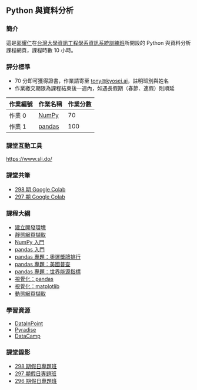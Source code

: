 ## Python 與資料分析

### 簡介

這是[郭耀仁](https://www.facebook.com/yaojen.kuo.1)在[台灣大學資訊工程學系資訊系統訓練班](https://www.csie.ntu.edu.tw/train/)所開設的 Python 與資料分析課程網頁，課程時數 10 小時。

### 評分標準

- 70 分即可獲得證書，作業請寄至 tony@kyosei.ai，註明班別與姓名
- 作業繳交期限為課程結束後一週內，如遇長假期（春節、連假）則順延

|作業編號|作業名稱|作業分數|
|-------|------|-------|
|作業 0|[NumPy](https://yaojenkuo.io/py4da/intro_2_numpy.slides.html#/11)|70|
|作業 1|[pandas](https://yaojenkuo.io/py4da/pandas_energy_indicator.slides.html#/2)|100|

### 課堂互動工具

<https://www.sli.do/>

### 課堂共筆

- [298 期 Google Colab](https://colab.research.google.com/drive/1S9S3dN-SlS0Gi4gmfTvBBo5_TMxt8_Oi)
- [297 期 Google Colab](https://drive.google.com/file/d/1Nw4O5bhsE-u4dg-ZU9L2T9rsKergn68Q/view?usp=sharing)

### 課程大綱

- [建立開發環境](https://yaojenkuo.io/py4da/dev_env.slides.html)
- [靜態網頁擷取](https://yaojenkuo.io/py4da/static_scraper.slides.html)
- [NumPy 入門](https://yaojenkuo.io/py4da/intro_2_numpy.slides.html)
- [pandas 入門](https://yaojenkuo.io/py4da/pandas_intro.slides.html)
- [pandas 專題：奧運獎牌排行](https://yaojenkuo.io/py4da/pandas_olympic.slides.html)
- [pandas 專題：美國普查](https://yaojenkuo.io/py4da/pandas_us_census.slides.html)
- [pandas 專題：世界能源指標](https://yaojenkuo.io/py4da/pandas_energy_indicator.slides.html)
- [視覺化：pandas](https://yaojenkuo.io/py4da/pandas_viz.slides.html)
- [視覺化：matplotlib](https://yaojenkuo.io/py4da/data_viz.slides.html)
- [動態網頁擷取](https://yaojenkuo.io/py4da/dynamic_scraper.slides.html)

### 學習資源

- [DataInPoint](https://www.facebook.com/datainpoint)
- [Pyradise](https://www.facebook.com/pyradise.geek)
- [DataCamp](https://www.datacamp.com/courses/tech:python?tap_a=5644-dce66f&tap_s=194899-1fb421)

### 課堂錄影

- [298 期假日專題班](https://www.youtube.com/playlist?list=PLEq7iw5uOtuU1NppDq_Zflslj0z_CzudL)
- [297 期假日專題班](https://www.youtube.com/playlist?list=PLEq7iw5uOtuWOPBvtbL5LbgJhdG_XkISD)
- [296 期假日專題班](https://www.youtube.com/playlist?list=PLEq7iw5uOtuXT7oIDBpC-P4Rg155hi_sD)